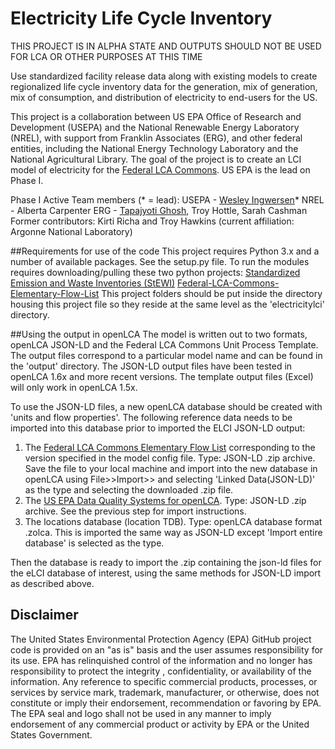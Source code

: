 # Electricity Life Cycle Inventory

THIS PROJECT IS IN ALPHA STATE AND OUTPUTS SHOULD NOT BE USED FOR LCA OR OTHER PURPOSES AT THIS TIME

Use standardized facility release data along with existing models to create regionalized life cycle inventory data for the generation,
 mix of generation, mix of consumption, and distribution of electricity to end-users for the US. 

This project is a collaboration between US EPA Office of Research and Development (USEPA) and the National Renewable Energy Laboratory (NREL),
 with support from Franklin Associates (ERG), and other federal entities, including the National Energy Technology Laboratory and
 the National Agricultural Library. The goal of the project is to create an LCI model of electricity for the [Federal LCA Commons](http://www.lcacommons.gov/catalog).
  US EPA is the lead on Phase I.

Phase I Active Team members (* = lead):
USEPA - [Wesley Ingwersen](https://github.com/WesIngwersen)*
NREL - Alberta Carpenter
ERG - [Tapajyoti Ghosh](https://github.com/TJTapajyoti), Troy Hottle, Sarah Cashman
Former contributors: Kirti Richa and Troy Hawkins (current affiliation: Argonne National Laboratory)

##Requirements for use of the code
This project requires Python 3.x and a number of available packages. See the setup.py file.
To run the modules requires downloading/pulling these two python projects:
[Standardized Emission and Waste Inventories (StEWI)](https://github.com/usepa/standardizedinventories)
[Federal-LCA-Commons-Elementary-Flow-List](https://github.com/USEPA/Federal-LCA-Commons-Elementary-Flow-List)
This project folders should be put inside the directory housing this project file so they reside at the same level as the 
'electricitylci' directory.

##Using the output in openLCA
The model is written out to two formats, openLCA JSON-LD and the Federal LCA Commons Unit Process Template.
The output files correspond to a particular model name and can be found in the 'output' directory.
The JSON-LD output files have been tested in openLCA 1.6x and more recent versions.
The template output files (Excel) will only work in openLCA 1.5x.

To use the JSON-LD files, a new openLCA database should be created with 'units and flow properties'.
The following reference data needs to be imported into this database prior to imported the ELCI JSON-LD output:
1. The [Federal LCA Commons Elementary Flow List](https://github.com/USEPA/Federal-LCA-Commons-Elementary-Flow-List) corresponding to the version specified in the model config file.
 Type: JSON-LD .zip archive.  
 Save the file to your local machine and import into the new database in openLCA using File>>Import>> and
 selecting 'Linked Data(JSON-LD)' as the type and selecting the downloaded .zip file.
2. The [US EPA Data Quality Systems for openLCA](https://edgadmin.epa.gov/data/PUBLIC/ORD/NRMRL/LCACENTEROFEXCELLENCE/USEPA_DataQualitySchemes_JSON-LDforopenLCA1.6.zip). Type: JSON-LD .zip archive. See the previous step for import instructions. 
3. The locations database (location TDB). Type: openLCA database format .zolca. 
 This is imported the same way as JSON-LD except 'Import entire database' is selected as the type.

Then the database is ready to import the .zip containing the json-ld files for the eLCI database of interest,
 using the same methods for JSON-LD import as described above. 

## Disclaimer
The United States Environmental Protection Agency (EPA) GitHub project code is provided on an "as is" basis 
and the user assumes responsibility for its use.  EPA has relinquished control of the information and no longer 
has responsibility to protect the integrity , confidentiality, or availability of the information. 
Any reference to specific commercial products, processes, or services by service mark, trademark, manufacturer, 
or otherwise, does not constitute or imply their endorsement, recommendation or favoring by EPA.  
The EPA seal and logo shall not be used in any manner to imply endorsement of any commercial product or activity 
by EPA or the United States Government.
